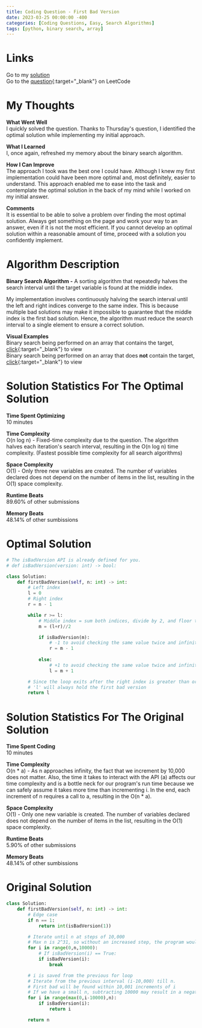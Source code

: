 ```yaml
---
title: Coding Question - First Bad Version
date: 2023-03-25 00:00:00 -400
categories: [Coding Questions, Easy, Search Algorithms]
tags: [python, binary search, array]
---
```


# Links  

Go to my [solution](#optimal-solution)  
Go to the [question](https://leetcode.com/problems/first-bad-version/description/){:target="_blank"} on LeetCode  

# My Thoughts  

**What Went Well**  
I quickly solved the question.
Thanks to Thursday's question, I identified the optimal solution while implementing my initial approach.

**What I Learned**  
I, once again, refreshed my memory about the binary search algorithm.

**How I Can Improve**  
The approach I took was the best one I could have. 
Although I knew my first implementation could have been more optimal and, most definitely, easier to understand. 
This approach enabled me to ease into the task and contemplate the optimal solution in the back of my mind while I worked on my initial answer.

**Comments**  
It is essential to be able to solve a problem over finding the most optimal solution. 
Always get something on the page and work your way to an answer, even if it is not the most efficient. 
If you cannot develop an optimal solution within a reasonable amount of time, proceed with a solution you confidently implement.

# Algorithm Description

**Binary Search Algorithm -** A sorting algorithm that repeatedly halves the search interval until the target variable is found at the middle index.  
  
My implementation involves continuously halving the search interval until the left and right indices converge to the same index. 
This is because multiple bad solutions may make it impossible to guarantee that the middle index is the first bad solution. 
Hence, the algorithm must reduce the search interval to a single element to ensure a correct solution.  

**Visual Examples**  
Binary search being performed on an array that contains the target, [click](https://ds1-iiith.vlabs.ac.in/exp/unsorted-arrays/binary-search/images/binary_search_stepwise.png){:target="_blank"} to view  
Binary search being performed on an array that does **not** contain the target, [click](https://storage.googleapis.com/algodailyrandomassets/tutorials-optimized/binarySearch1.png){:target="_blank"} to view 

# Solution Statistics For The Optimal Solution

**Time Spent Optimizing**  
10 minutes  

**Time Complexity**  
O(n log n) - Fixed-time complexity due to the question. 
The algorithm halves each iteration's search interval, resulting in the O(n log n) time complexity. 
(Fastest possible time complexity for all search algorithms)  

**Space Complexity**  
O(1) - Only three new variables are created. 
The number of variables declared does not depend on the number of items in the list, resulting in the O(1) space complexity.  

**Runtime Beats**  
89.60% of other submissions  

**Memory Beats**  
48.14% of other sumbissions  

# Optimal Solution  

```python
# The isBadVersion API is already defined for you.
# def isBadVersion(version: int) -> bool:

class Solution:
    def firstBadVersion(self, n: int) -> int:
        # Left index
        l = 0               
        # Right index
        r = n - 1

        while r >= l:       
            # Middle index = sum both indices, divide by 2, and floor the result
            m = (l+r)//2

            if isBadVersion(m):
                # -1 to avoid checking the same value twice and infinite looping
                r = m - 1   
            
            else:
                # +1 to avoid checking the same value twice and infinite looping
                l = m + 1  

        # Since the loop exits after the right index is greater than or equal to 'l'
        # 'l' will always hold the first bad version
        return l
```

# Solution Statistics For The Original Solution

**Time Spent Coding**  
10 minutes   

**Time Complexity**  
O(n * a) - As n approaches infinity, the fact that we increment by 10,000 does not matter. 
Also, the time it takes to interact with the API (a) affects our time complexity and is a bottle neck for our program's run time because we can safely assume it takes more time than incrementing i. 
In the end, each increment of n requires a call to a, resulting in the O(n * a).

**Space Complexity**  
O(1) - Only one new variable is created. 
The number of variables declared does not depend on the number of items in the list, resulting in the O(1) space complexity.  

**Runtime Beats**  
5.90% of other submissions  

**Memory Beats**  
48.14% of other sumbissions  

# Original Solution

```python
class Solution:
    def firstBadVersion(self, n: int) -> int:
        # Edge case
        if n == 1:
            return int(isBadVersion(1))

        # Iterate until n at steps of 10,000
        # Max n is 2^31, so without an increased step, the program would timeout
        for i in range(0,n,10000):
            # If isBadVersion(i) == True:
            if isBadVersion(i):         
                break

        # i is saved from the previous for loop
        # Iterate from the previous interval (i-10,000) till n.
        # First bad will be found within 10,001 increments of i
        # If we have a small n, subtracting 10000 may result in a negative number, so use the largest starting index max(0,i-10000)
        for i in range(max(0,i-10000),n):
            if isBadVersion(i):
                return i

        return n
```
